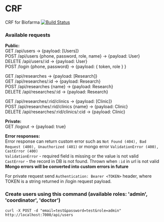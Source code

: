 # CRF
CRF for Biofarma [![Build Status](https://travis-ci.org/staticbass/koa-crf.svg?branch=master)](https://travis-ci.org/staticbass/koa-crf)

### Available requests
**Public:** <br/>
GET /api/users -> {payload: [Users]} <br>
POST /api/users {phone, password, role, name} -> {payload: User} <br>
DELETE /api/users/:id -> {payload: User} <br>
POST /login {phone, password} -> {payload: { token, role } } <br>

GET /api/researches -> {payload: [Research]} <br>
GET /api/researches/:id -> {payload: Research} <br>
POST /api/researches {name} -> {payload: Research} <br>
DELETE /api/researches/:id -> {payload: Research} <br>

GET /api/researches/:rid/clinics -> {payload: [Clinic]} <br>
POST /api/researches/:rid/clinics {name} -> {payload: Clinic} <br>
DELETE /api/researches/:rid/clinics/:cid -> {payload: Clinic} <br>

**Private:** <br>
GET /logout -> {payload: true} <br>

**Error responses:** <br>
Error response can return custom error such as `Not Found (404), Bad Request (400), Unauthorized (401)` or mongo error `ValidationError (400), CastError (400)` <br>
`ValidationError` - required field is missing or the value is not valid <br>
`CastError` - the record in DB is not found. Thrown when `:id` in url is not valid <br>
**Mongo errors will be converted into custom errors in future**

For private request send `Authentication: Bearer <TOKEN>` header, where TOKEN is a string returned in /login request payload.<br>

### Create users using this command (available roles: 'admin', 'coordinator', 'doctor')
`curl -X POST -d "email=test&password=test&role=admin" http://localhost:7000/api/users`
